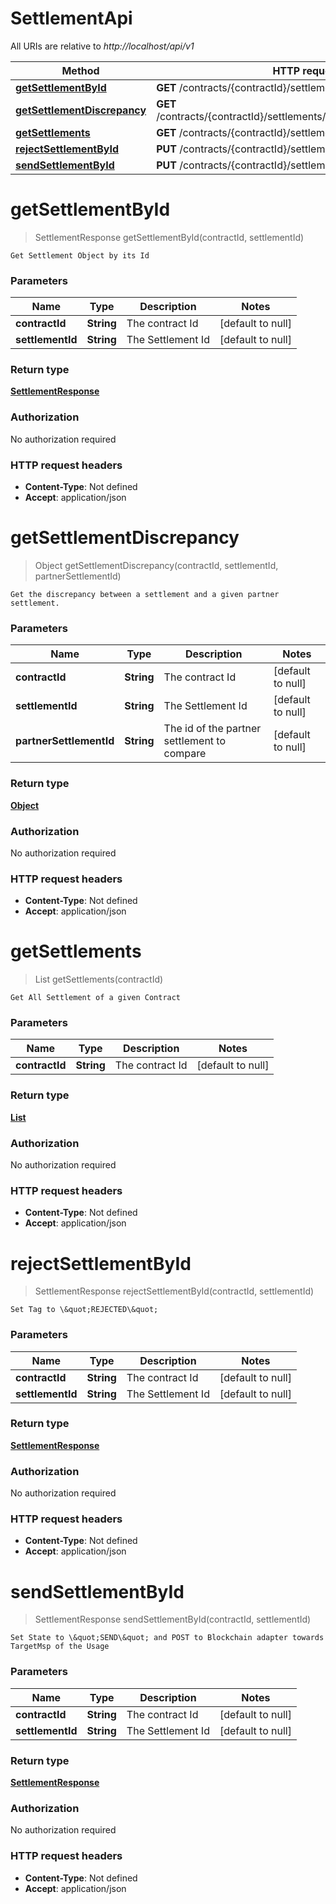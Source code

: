 # SettlementApi

All URIs are relative to *http://localhost/api/v1*

Method | HTTP request | Description
------------- | ------------- | -------------
[**getSettlementById**](SettlementApi.md#getSettlementById) | **GET** /contracts/{contractId}/settlements/{settlementId} | 
[**getSettlementDiscrepancy**](SettlementApi.md#getSettlementDiscrepancy) | **GET** /contracts/{contractId}/settlements/{settlementId}/discrepancy/ | 
[**getSettlements**](SettlementApi.md#getSettlements) | **GET** /contracts/{contractId}/settlements/ | 
[**rejectSettlementById**](SettlementApi.md#rejectSettlementById) | **PUT** /contracts/{contractId}/settlements/{settlementId}/reject/ | 
[**sendSettlementById**](SettlementApi.md#sendSettlementById) | **PUT** /contracts/{contractId}/settlements/{settlementId}/send/ | 


<a name="getSettlementById"></a>
# **getSettlementById**
> SettlementResponse getSettlementById(contractId, settlementId)



    Get Settlement Object by its Id

### Parameters

Name | Type | Description  | Notes
------------- | ------------- | ------------- | -------------
 **contractId** | **String**| The contract Id | [default to null]
 **settlementId** | **String**| The Settlement Id | [default to null]

### Return type

[**SettlementResponse**](../Models/SettlementResponse.md)

### Authorization

No authorization required

### HTTP request headers

- **Content-Type**: Not defined
- **Accept**: application/json

<a name="getSettlementDiscrepancy"></a>
# **getSettlementDiscrepancy**
> Object getSettlementDiscrepancy(contractId, settlementId, partnerSettlementId)



    Get the discrepancy between a settlement and a given partner settlement.

### Parameters

Name | Type | Description  | Notes
------------- | ------------- | ------------- | -------------
 **contractId** | **String**| The contract Id | [default to null]
 **settlementId** | **String**| The Settlement Id | [default to null]
 **partnerSettlementId** | **String**| The id of the partner settlement to compare | [default to null]

### Return type

[**Object**](../Models/object.md)

### Authorization

No authorization required

### HTTP request headers

- **Content-Type**: Not defined
- **Accept**: application/json

<a name="getSettlements"></a>
# **getSettlements**
> List getSettlements(contractId)



    Get All Settlement of a given Contract

### Parameters

Name | Type | Description  | Notes
------------- | ------------- | ------------- | -------------
 **contractId** | **String**| The contract Id | [default to null]

### Return type

[**List**](../Models/object.md)

### Authorization

No authorization required

### HTTP request headers

- **Content-Type**: Not defined
- **Accept**: application/json

<a name="rejectSettlementById"></a>
# **rejectSettlementById**
> SettlementResponse rejectSettlementById(contractId, settlementId)



    Set Tag to \&quot;REJECTED\&quot;

### Parameters

Name | Type | Description  | Notes
------------- | ------------- | ------------- | -------------
 **contractId** | **String**| The contract Id | [default to null]
 **settlementId** | **String**| The Settlement Id | [default to null]

### Return type

[**SettlementResponse**](../Models/SettlementResponse.md)

### Authorization

No authorization required

### HTTP request headers

- **Content-Type**: Not defined
- **Accept**: application/json

<a name="sendSettlementById"></a>
# **sendSettlementById**
> SettlementResponse sendSettlementById(contractId, settlementId)



    Set State to \&quot;SEND\&quot; and POST to Blockchain adapter towards TargetMsp of the Usage

### Parameters

Name | Type | Description  | Notes
------------- | ------------- | ------------- | -------------
 **contractId** | **String**| The contract Id | [default to null]
 **settlementId** | **String**| The Settlement Id | [default to null]

### Return type

[**SettlementResponse**](../Models/SettlementResponse.md)

### Authorization

No authorization required

### HTTP request headers

- **Content-Type**: Not defined
- **Accept**: application/json

